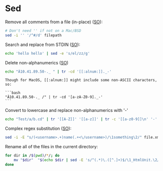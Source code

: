 # Sed

Remove all comments from a file (in-place) ([SO](http://stackoverflow.com/a/8206295/125246)):

```sh
# Don't need '' if not on a Mac/BSD
sed -i '' '/^#/d' filepath
```

Search and replace from STDIN ([SO](https://stackoverflow.com/a/9984761/125246)):

```bash
echo 'hello hello' | sed -e 's/el/zz/g'
``` 

Delete non-alphanumerics  ([SO](https://stackoverflow.com/a/20007549/125246))

```bash
echo "Â10.41.89.50-._ " | tr -cd '[[:alnum:]]._-'
```

    Though for MacOS, [[:alnum:]] might include some non-ASCII characters, so:

    ```bash
    "Â10.41.89.50-._ /" | tr -cd '[a-zA-Z0-9]._-'
    ```
    
Convert to lowercase and replace non-alphanumerics with '-'    

```bash
echo "Test/a/b.cd" | tr '[[A-Z]]' '[[a-z]]' | tr -c '[[a-z0-9]]\n' '-'
```

Complex regex substitution ([SO](https://unix.stackexchange.com/a/78626/32390)):

```bash
sed -i -E "s/(<username>.+)name(.+<\/username>)/\1something\2/" file.xml
```

Rename all of the files in the current directory:

```bash
for dir in /$(pwd)/*/; do
    mv "$dir"  "$(echo $dir | sed -E 's/^(.*)\.([^.]+)$/\1_HtmlUnit.\2/')"
done
```